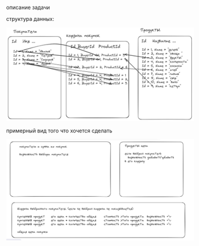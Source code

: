 описание задачи

структура данных:

![alt text](image.png)

примерный вид того что хочется сделать

![alt text](image-1.png)

